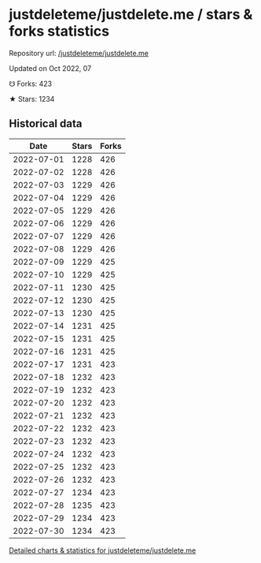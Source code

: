 # justdeleteme/justdelete.me / stars & forks statistics

Repository url: [/justdeleteme/justdelete.me](https://github.com/justdeleteme/justdelete.me)

Updated on Oct 2022, 07

☋ Forks: 423

★ Stars: 1234

## Historical data
| Date | Stars | Forks |
|------|-------|-------|
| 2022-07-01 | 1228 | 426 | 
| 2022-07-02 | 1228 | 426 | 
| 2022-07-03 | 1229 | 426 | 
| 2022-07-04 | 1229 | 426 | 
| 2022-07-05 | 1229 | 426 | 
| 2022-07-06 | 1229 | 426 | 
| 2022-07-07 | 1229 | 426 | 
| 2022-07-08 | 1229 | 426 | 
| 2022-07-09 | 1229 | 425 | 
| 2022-07-10 | 1229 | 425 | 
| 2022-07-11 | 1230 | 425 | 
| 2022-07-12 | 1230 | 425 | 
| 2022-07-13 | 1230 | 425 | 
| 2022-07-14 | 1231 | 425 | 
| 2022-07-15 | 1231 | 425 | 
| 2022-07-16 | 1231 | 425 | 
| 2022-07-17 | 1231 | 423 | 
| 2022-07-18 | 1232 | 423 | 
| 2022-07-19 | 1232 | 423 | 
| 2022-07-20 | 1232 | 423 | 
| 2022-07-21 | 1232 | 423 | 
| 2022-07-22 | 1232 | 423 | 
| 2022-07-23 | 1232 | 423 | 
| 2022-07-24 | 1232 | 423 | 
| 2022-07-25 | 1232 | 423 | 
| 2022-07-26 | 1232 | 423 | 
| 2022-07-27 | 1234 | 423 | 
| 2022-07-28 | 1235 | 423 | 
| 2022-07-29 | 1234 | 423 | 
| 2022-07-30 | 1234 | 423 | 


[Detailed charts & statistics for justdeleteme/justdelete.me](https://reviewgithub.com/rep/justdeleteme/justdelete.me)

